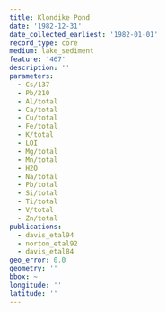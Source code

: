 ```yaml
---
title: Klondike Pond
date: '1982-12-31'
date_collected_earliest: '1982-01-01'
record_type: core
medium: lake_sediment
feature: '467'
description: ''
parameters:
  - Cs/137
  - Pb/210
  - Al/total
  - Ca/total
  - Cu/total
  - Fe/total
  - K/total
  - LOI
  - Mg/total
  - Mn/total
  - H2O
  - Na/total
  - Pb/total
  - Si/total
  - Ti/total
  - V/total
  - Zn/total
publications:
  - davis_etal94
  - norton_etal92
  - davis_etal84
geo_error: 0.0
geometry: ''
bbox: ~
longitude: ''
latitude: ''
---
```

